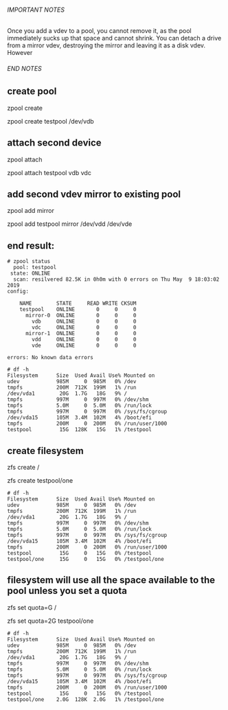 ###### IMPORTANT NOTES ######

Once you add a vdev to a pool, you cannot remove it, as the pool immediately sucks up that space and cannot shrink.
You can detach a drive from a mirror vdev, destroying the mirror and leaving it as a disk vdev.
However 

###### END NOTES ######

## create pool

  zpool create <pool-name> <device>

 zpool create testpool /dev/vdb



## attach second device

 zpool attach <pool-name> <existing-device> <new-device>

 zpool attach testpool vdb vdc



## add second vdev mirror to existing pool

zpool add <pool-name> mirror <first-new-device> <second-new-device>

zpool add testpool mirror /dev/vdd /dev/vde

## end result:

	# zpool status
	  pool: testpool
	 state: ONLINE
	  scan: resilvered 82.5K in 0h0m with 0 errors on Thu May  9 18:03:02 2019
	config:
	
		NAME        STATE     READ WRITE CKSUM
		testpool    ONLINE       0     0     0
		  mirror-0  ONLINE       0     0     0
		    vdb     ONLINE       0     0     0
		    vdc     ONLINE       0     0     0
		  mirror-1  ONLINE       0     0     0
		    vdd     ONLINE       0     0     0
		    vde     ONLINE       0     0     0
	
	errors: No known data errors

	# df -h
	Filesystem      Size  Used Avail Use% Mounted on
	udev            985M     0  985M   0% /dev
	tmpfs           200M  712K  199M   1% /run
	/dev/vda1        20G  1.7G   18G   9% /
	tmpfs           997M     0  997M   0% /dev/shm
	tmpfs           5.0M     0  5.0M   0% /run/lock
	tmpfs           997M     0  997M   0% /sys/fs/cgroup
	/dev/vda15      105M  3.4M  102M   4% /boot/efi
	tmpfs           200M     0  200M   0% /run/user/1000
	testpool         15G  128K   15G   1% /testpool

## create filesystem

zfs create <pool-name>/<fs-name>

zfs create testpool/one

	# df -h
	Filesystem      Size  Used Avail Use% Mounted on
	udev            985M     0  985M   0% /dev
	tmpfs           200M  712K  199M   1% /run
	/dev/vda1        20G  1.7G   18G   9% /
	tmpfs           997M     0  997M   0% /dev/shm
	tmpfs           5.0M     0  5.0M   0% /run/lock
	tmpfs           997M     0  997M   0% /sys/fs/cgroup
	/dev/vda15      105M  3.4M  102M   4% /boot/efi
	tmpfs           200M     0  200M   0% /run/user/1000
	testpool         15G     0   15G   0% /testpool
	testpool/one     15G     0   15G   0% /testpool/one

## filesystem will use all the space available to the pool unless you set a quota

zfs set quota=<N>G <pool-name>/<fs-name>

zfs set quota=2G testpool/one

	# df -h
	Filesystem      Size  Used Avail Use% Mounted on
	udev            985M     0  985M   0% /dev
	tmpfs           200M  712K  199M   1% /run
	/dev/vda1        20G  1.7G   18G   9% /
	tmpfs           997M     0  997M   0% /dev/shm
	tmpfs           5.0M     0  5.0M   0% /run/lock
	tmpfs           997M     0  997M   0% /sys/fs/cgroup
	/dev/vda15      105M  3.4M  102M   4% /boot/efi
	tmpfs           200M     0  200M   0% /run/user/1000
	testpool         15G     0   15G   0% /testpool
	testpool/one    2.0G  128K  2.0G   1% /testpool/one



